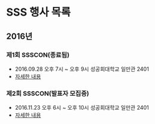 # SSS 행사 목록

## 2016년

### 제1회 SSSCON(종료됨)
 - 2016.09.28 오후 7시 ~ 오후 9시 성공회대학교 일만관 2401
 - [자세한 내용](ssscon1st.md)

### 제2회 SSSCON(발표자 모집중)
 - 2016.11.23 오후 6시 ~ 오후 10시 성공회대학교 일만관 2401
 - [자세한 내용](ssscon2nd.md)
